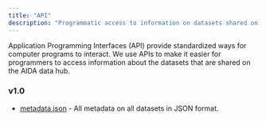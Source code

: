 ```yaml
---
title: "API"
description: "Programmatic access to information on datasets shared on the <a href'/'>AIDA Data Hub</a>."
---
```

Application Programming Interfaces (API) provide standardized ways for
computer programs to interact. We use APIs to make it easier for programmers
to access information about the datasets that are shared on the AIDA data hub.

### v1.0

* [metadata.json](1.0/metadata.json) - All metadata on all datasets in JSON format.

